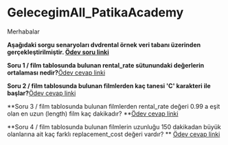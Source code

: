 ﻿# GelecegimAll_PatikaAcademy
 Merhabalar

**Aşağıdaki sorgu senaryoları dvdrental örnek veri tabanı üzerinden gerçekleştirilmiştir. [Ödev soru linki](https://academy.patika.dev/tr/courses/sql/Odev6)**

**Soru 1 / film tablosunda bulunan rental_rate sütunundaki değerlerin ortalaması nedir?**[Ödev cevap linki](https://github.com/orbaykahraman/GelecegimAll_PatikaAcademy/blob/main/SQL%20TEMELLER%C4%B0%20%C3%96DEVLER%C4%B0/SQL%20HOMEWORK%206/1.sql)

**Soru 2 / film tablosunda bulunan filmlerden kaç tanesi 'C' karakteri ile başlar?**[Ödev cevap linki](https://github.com/orbaykahraman/GelecegimAll_PatikaAcademy/blob/main/SQL%20TEMELLER%C4%B0%20%C3%96DEVLER%C4%B0/SQL%20HOMEWORK%206/2.sql)

**Soru 3 / film tablosunda bulunan filmlerden rental_rate değeri 0.99 a eşit olan en uzun (length) film kaç dakikadır?
**[Ödev cevap linki](https://github.com/orbaykahraman/GelecegimAll_PatikaAcademy/blob/main/SQL%20TEMELLER%C4%B0%20%C3%96DEVLER%C4%B0/SQL%20HOMEWORK%206/3.sql)

**Soru 4 / film tablosunda bulunan filmlerin uzunluğu 150 dakikadan büyük olanlarına ait kaç farklı replacement_cost değeri vardır?
** [Ödev cevap linki](https://github.com/orbaykahraman/GelecegimAll_PatikaAcademy/blob/main/SQL%20TEMELLER%C4%B0%20%C3%96DEVLER%C4%B0/SQL%20HOMEWORK%206/4.sql)
